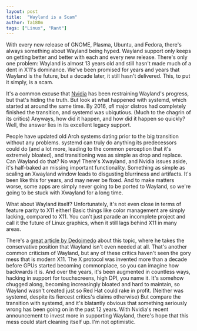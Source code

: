 ```yaml
---
layout: post
title:  "Wayland is a Scam"
author: Ta180m
tags: ["Linux", "Rant"]
---
```



With every new release of GNOME, Plasma, Ubuntu, and Fedora, there's always something about Wayland being hyped. Wayland support only keeps on getting better and better with each and every new release. There's only one problem: Wayland is almost 13 years old and still hasn't made much of a dent in X11's dominance. We've been promised for years and years that Wayland is the future, but a decade later, it still hasn't delivered. This, to put it simply, is a scam.

It's a common excuse that [Nvidia](https://www.youtube.com/watch?v=iYWzMvlj2RQ) has been restraining Wayland's progress, but that's hiding the truth. But look at what happened with systemd, which started at around the same time. By 2016, *all* major distros had completely finished the transition, and systemd was ubiqutious. (Much to the chagrin of its critics) Anyways, how did it happen, and how did it happen so quickly? Well, the answer lies in its excellent legacy support.

People have updated old Arch systems dating prior to the big transition without any problems. systemd can truly do anything its predecessors could do (and a lot more, leading to the common perception that it's extremely bloated), and transitioning was as simple as drop and replace. Can Wayland do that? No way! There's Xwayland, and Nvidia issues aside, it's half-baked an missing important functionality. Something as simple as scaling an Xwayland window leads to disgusting blurriness and artifacts. It's been like this for years, and may never be fixed. And to make matters worse, some apps are simply never going to be ported to Wayland, so we're going to be stuck with Xwayland for a long time.

What about Wayland itself? Unfortunately, it's not even close in terms of feature parity to X11 either! Basic things like color management are simply lacking, compared to X11. You can't just parade an incomplete project and call it the future of Linux graphics, when it still lags behind X11 in many areas.

There's a [great article by Dedoimedo](https://www.dedoimedo.com/computers/wayland-2021.html) about this topic, where he takes the conservative position that Wayland isn't even needed at all. That's another common criticism of Wayland, but any of these critics haven't seen the gory mess that is modern X11. The X protocol was invented more than a decade before GPUs started becoming commonplace, so you can imagine how backwards it is. And over the years, it's been augmented in countless ways, hacking in support for touchscreens, high DPI, you name it. It's somehow chugged along, becoming increasingly bloated and hard to maintain, so Wayland wasn't created just so Red Hat could rake in profit. (Neither was systemd, despite its fiercest critics's claims otherwise) But compare the transition with systemd, and it's blatantly obvious that something seriously wrong has been going on in the past 12 years. With Nvidia's recent announcement to invest more in supporting Wayland, there's hope that this mess could start cleaning itself up. I'm not optimistic.

